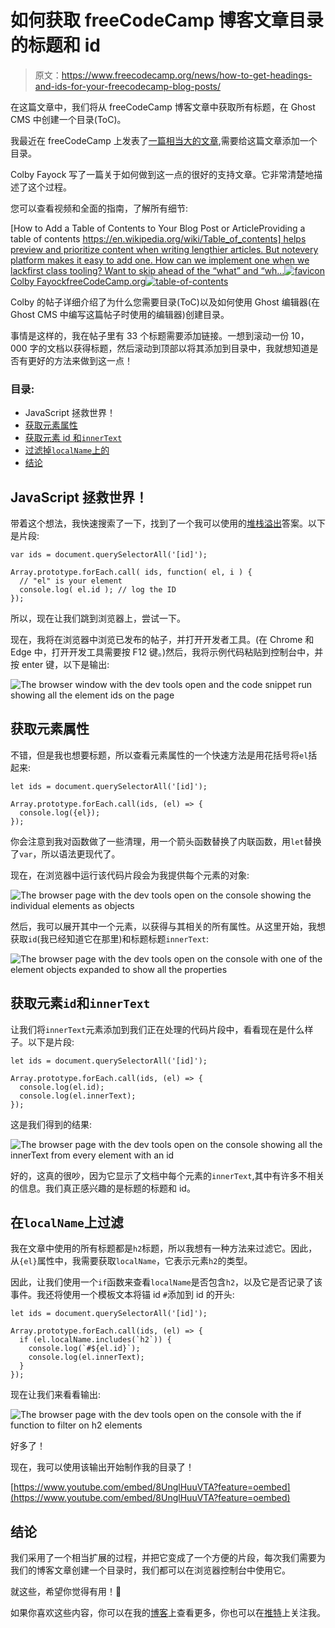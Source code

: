 # 如何获取 freeCodeCamp 博客文章目录的标题和 id

> 原文：<https://www.freecodecamp.org/news/how-to-get-headings-and-ids-for-your-freecodecamp-blog-posts/>

在这篇文章中，我们将从 freeCodeCamp 博客文章中获取所有标题，在 Ghost CMS 中创建一个目录(ToC)。

我最近在 freeCodeCamp 上发表了[一篇相当大的文章](https://www.freecodecamp.org/news/build-your-developer-portfolio-from-scratch-with-sveltekit-and-graphcms/),需要给这篇文章添加一个目录。

Colby Fayock 写了一篇关于如何做到这一点的很好的支持文章。它非常清楚地描述了这个过程。

您可以查看视频和全面的指南，了解所有细节:

[How to Add a Table of Contents to Your Blog Post or ArticleProviding a table of contents [https://en.wikipedia.org/wiki/Table_of_contents] helps preview and prioritize content when writing lengthier articles. But notevery platform makes it easy to add one. How can we implement one when we lackfirst class tooling? Want to skip ahead of the “what” and “wh…![favicon](img/c511e65361c784512c03a2c0eefff28b.png)Colby FayockfreeCodeCamp.org![table-of-contents](img/1a66c4de9b72c5083e77692f67d26792.png)](https://www.freecodecamp.org/news/how-to-add-a-table-of-contents-to-your-blog-post-or-article/)

Colby 的帖子详细介绍了为什么您需要目录(ToC)以及如何使用 Ghost 编辑器(在 Ghost CMS 中编写这篇帖子时使用的编辑器)创建目录。

事情是这样的，我在帖子里有 33 个标题需要添加链接。一想到滚动一份 10，000 字的文档以获得标题，然后滚动到顶部以将其添加到目录中，我就想知道是否有更好的方法来做到这一点！

### 目录:

*   JavaScript 拯救世界！
*   [获取元素属性](#get-the-element-properties)
*   [获取元素 id 和`innerText`](#get-the-element-id-and-innertext)
*   [过滤掉`localName`上的](#filter-on-the-localname)
*   [结论](#conclusion)

## JavaScript 拯救世界！

带着这个想法，我快速搜索了一下，找到了一个我可以使用的[堆栈溢出](https://stackoverflow.com/a/7115083/1138354)答案。以下是片段:

```
var ids = document.querySelectorAll('[id]');

Array.prototype.forEach.call( ids, function( el, i ) {
  // "el" is your element
  console.log( el.id ); // log the ID
});
```

所以，现在让我们跳到浏览器上，尝试一下。

现在，我将在浏览器中浏览已发布的帖子，并打开开发者工具。(在 Chrome 和 Edge 中，打开开发工具需要按 F12 键。)然后，我将示例代码粘贴到控制台中，并按 enter 键，以下是输出:

![The browser window with the dev tools open and the code snippet run showing all the element ids on the page](img/188bea020e0b734c1d6d51ee12f096ac.png)

## 获取元素属性

不错，但是我也想要标题，所以查看元素属性的一个快速方法是用花括号将`el`括起来:

```
let ids = document.querySelectorAll('[id]');

Array.prototype.forEach.call(ids, (el) => {
  console.log({el});
});
```

你会注意到我对函数做了一些清理，用一个箭头函数替换了内联函数，用`let`替换了`var`，所以语法更现代了。

现在，在浏览器中运行该代码片段会为我提供每个元素的对象:

![The browser page with the dev tools open on the console showing the individual elements as objects](img/922d963c12530c91f3667b60cfed7ab3.png)

然后，我可以展开其中一个元素，以获得与其相关的所有属性。从这里开始，我想获取`id`(我已经知道它在那里)和标题标题`innerText`:

![The browser page with the dev tools open on the console with one of the element objects expanded to show all the properties](img/5f96ecac1a58c47621f69b1b9f5f86d8.png)

## 获取元素`id`和`innerText`

让我们将`innerText`元素添加到我们正在处理的代码片段中，看看现在是什么样子。以下是片段:

```
let ids = document.querySelectorAll('[id]');

Array.prototype.forEach.call(ids, (el) => {
  console.log(el.id);
  console.log(el.innerText);
});
```

这是我们得到的结果:

![The browser page with the dev tools open on the console showing all the innerText from every element with an id](img/56f60c3f34f560674e14321ae015fec1.png)

好的，这真的很吵，因为它显示了文档中每个元素的`innerText`,其中有许多不相关的信息。我们真正感兴趣的是标题的标题和 id。

## 在`localName`上过滤

我在文章中使用的所有标题都是`h2`标题，所以我想有一种方法来过滤它。因此，从`{el}`属性中，我需要获取`localName`，它表示元素`h2`的类型。

因此，让我们使用一个`if`函数来查看`localName`是否包含`h2`，以及它是否记录了该事件。我还将使用一个模板文本将锚 id `#`添加到 id 的开头:

```
let ids = document.querySelectorAll('[id]');

Array.prototype.forEach.call(ids, (el) => {
  if (el.localName.includes(`h2`)) {
    console.log(`#${el.id}`);
    console.log(el.innerText);
  }
});
```

现在让我们来看看输出:

![The browser page with the dev tools open on the console with the if function to filter on h2 elements](img/b54b705dbdd15613421e5c4cc6e178ea.png)

好多了！

现在，我可以使用该输出开始制作我的目录了！

[https://www.youtube.com/embed/8UnglHuuVTA?feature=oembed](https://www.youtube.com/embed/8UnglHuuVTA?feature=oembed)

## 结论

我们采用了一个相当扩展的过程，并把它变成了一个方便的片段，每次我们需要为我们的博客文章创建一个目录时，我们都可以在浏览器控制台中使用它。

就这些，希望你觉得有用！🙏

如果你喜欢这些内容，你可以在我的[博客](https://scottspence.com/)上查看更多，你也可以在[推特](https://twitter.com/spences10)上关注我。